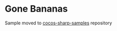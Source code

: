 Gone Bananas
============

Sample moved to <a href=" https://github.com/mono/cocos-sharp-samples">cocos-sharp-samples</a> repository
